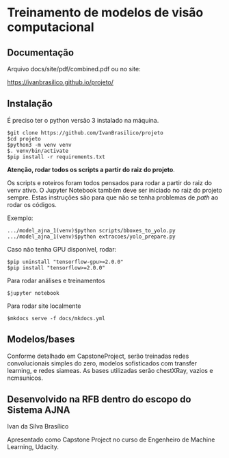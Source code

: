 # Treinamento de modelos de visão computacional

## Documentação

Arquivo docs/site/pdf/combined.pdf ou no site:

https://ivanbrasilico.github.io/projeto/

## Instalação

É preciso ter o python versão 3 instalado na máquina. 

```
$git clone https://github.com/IvanBrasilico/projeto
$cd projeto
$python3 -m venv venv
$. venv/bin/activate
$pip install -r requirements.txt
```

**Atenção, rodar todos os scripts a partir do raiz do projeto**.
 
 Os scripts e roteiros foram todos pensados para rodar a partir do raiz do venv ativo.
 O Jupyter Notebook também deve ser iniciado no raiz do projeto sempre. Estas instruções
 são para que não se tenha problemas de *path* ao rodar os códigos.
  
  Exemplo:

```
.../model_ajna_1(venv)$python scripts/bboxes_to_yolo.py
.../model_ajna_1(venv)$python extracoes/yolo_prepare.py
```

Caso não tenha GPU disponível, rodar:
```
$pip uninstall "tensorflow-gpu>=2.0.0"
$pip install "tensorflow>=2.0.0"
```

Para rodar análises e treinamentos
```
$jupyter notebook
```

Para rodar site localmente
```
$mkdocs serve -f docs/mkdocs.yml
```

## Modelos/bases

Conforme detalhado em CapstoneProject, serão treinadas redes convolucionais simples do zero, modelos 
sofisticados com transfer learning, e redes siameas. As bases utilizadas serão chestXRay, vazios e ncmsunicos.


## Desenvolvido na RFB dentro do escopo do Sistema AJNA


Ivan da Silva Brasílico


Apresentado como Capstone Project no curso de Engenheiro de Machine Learning, Udacity.